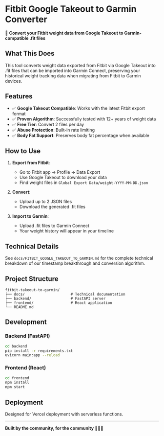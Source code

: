 # Fitbit Google Takeout to Garmin Converter

🔄 **Convert your Fitbit weight data from Google Takeout to Garmin-compatible .fit files**

## What This Does

This tool converts weight data exported from Fitbit via Google Takeout into .fit files that can be imported into Garmin Connect, preserving your historical weight tracking data when migrating from Fitbit to Garmin devices.

## Features

- ✅ **Google Takeout Compatible**: Works with the latest Fitbit export format
- ✅ **Proven Algorithm**: Successfully tested with 12+ years of weight data
- ✅ **Free Tier**: Convert 2 files per day
- ✅ **Abuse Protection**: Built-in rate limiting
- ✅ **Body Fat Support**: Preserves body fat percentage when available

## How to Use

1. **Export from Fitbit**:
   - Go to Fitbit app → Profile → Data Export
   - Use Google Takeout to download your data
   - Find weight files in `Global Export Data/weight-YYYY-MM-DD.json`

2. **Convert**:
   - Upload up to 2 JSON files
   - Download the generated .fit files

3. **Import to Garmin**:
   - Upload .fit files to Garmin Connect
   - Your weight history will appear in your timeline

## Technical Details

See `docs/FITBIT_GOOGLE_TAKEOUT_TO_GARMIN.md` for the complete technical breakdown of our timestamp breakthrough and conversion algorithm.

## Project Structure

```
fitbit-takeout-to-garmin/
├── docs/                     # Technical documentation
├── backend/                  # FastAPI server
├── frontend/                 # React application
└── README.md
```

## Development

### Backend (FastAPI)
```bash
cd backend
pip install -r requirements.txt
uvicorn main:app --reload
```

### Frontend (React)
```bash
cd frontend
npm install
npm start
```

## Deployment

Designed for Vercel deployment with serverless functions.

---

**Built by the community, for the community** 🏃‍♂️💨